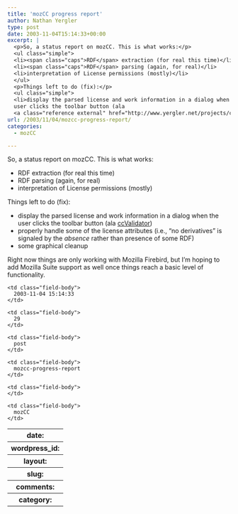 ```yaml
---
title: 'mozCC progress report'
author: Nathan Yergler
type: post
date: 2003-11-04T15:14:33+00:00
excerpt: |
  <p>So, a status report on mozCC. This is what works:</p>
  <ul class="simple">
  <li><span class="caps">RDF</span> extraction (for real this time)</li>
  <li><span class="caps">RDF</span> parsing (again, for real)</li>
  <li>interpretation of License permissions (mostly)</li>
  </ul>
  <p>Things left to do (fix):</p>
  <ul class="simple">
  <li>display the parsed license and work information in a dialog when the
  user clicks the toolbar button (ala
  <a class="reference external" href="http://www.yergler.net/projects/ccvalidator">ccValidator ...</a></li></ul>
url: /2003/11/04/mozcc-progress-report/
categories:
  - mozCC

---
```

So, a status report on mozCC. This is what works:

<ul class="simple">
  <li>
    <span class="caps">RDF</span> extraction (for real this time)
  </li>
  <li>
    <span class="caps">RDF</span> parsing (again, for real)
  </li>
  <li>
    interpretation of License permissions (mostly)
  </li>
</ul>

Things left to do (fix):

<ul class="simple">
  <li>
    display the parsed license and work information in a dialog when the user clicks the toolbar button (ala <a class="reference external" href="http://www.yergler.net/projects/ccvalidator">ccValidator</a>)
  </li>
  <li>
    properly handle some of the license attributes (i.e., “no derivatives” is signaled by the <em>absence</em> rather than presence of some <span class="caps">RDF</span>)
  </li>
  <li>
    some graphical cleanup
  </li>
</ul>

Right now things are only working with Mozilla Firebird, but I’m hoping to add Mozilla Suite support as well once things reach a basic level of functionality.

<table class="docutils field-list" frame="void" rules="none">
  <col class="field-name" /> <col class="field-body" /> <tr class="field">
    <th class="field-name">
      date:
    </th>

    <td class="field-body">
      2003-11-04 15:14:33
    </td>
  </tr>

  <tr class="field">
    <th class="field-name">
      wordpress_id:
    </th>

    <td class="field-body">
      29
    </td>
  </tr>

  <tr class="field">
    <th class="field-name">
      layout:
    </th>

    <td class="field-body">
      post
    </td>
  </tr>

  <tr class="field">
    <th class="field-name">
      slug:
    </th>

    <td class="field-body">
      mozcc-progress-report
    </td>
  </tr>

  <tr class="field">
    <th class="field-name">
      comments:
    </th>

    <td class="field-body">
    </td>
  </tr>

  <tr class="field">
    <th class="field-name">
      category:
    </th>

    <td class="field-body">
      mozCC
    </td>
  </tr>
</table>